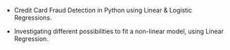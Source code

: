 - Credit Card Fraud Detection in Python using Linear & Logistic Regressions.

- Investigating different possibilities to fit a non-linear model, using Linear Regression.
